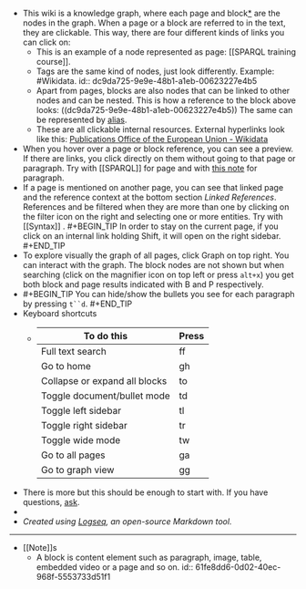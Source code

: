 - This wiki is a knowledge graph, where each page and block[*](((61fe8dd6-0d02-40ec-968f-5553733d51f1))) are the nodes in the graph. When a page or a block are referred to in the text, they are clickable. This way, there are four different kinds of links you can click on:
	- This is an example of a node represented as page: [[SPARQL training course]].
	- Tags are the same kind of nodes, just look differently. Example: #Wikidata.
	  id:: dc9da725-9e9e-48b1-a1eb-00623227e4b5
	- Apart from pages, blocks are also nodes that can be linked to other nodes and can be nested. This is how a reference to the block above looks: ((dc9da725-9e9e-48b1-a1eb-00623227e4b5)) The same can be represented by [alias](((dc9da725-9e9e-48b1-a1eb-00623227e4b5))).
	- These are all clickable internal resources. External hyperlinks look like this: [Publications Office of the European Union - Wikidata](https://www.wikidata.org/wiki/Q480222)
- When you hover over a page or block reference, you can see a preview. If there are links, you click directly on them without going to that page or paragraph. Try with [[SPARQL]] for page and with [this note](((61ef8d42-f778-4f31-95f3-1b76bd13f743))) for paragraph.
- If a page is mentioned on another page, you can see that linked page and the reference context at the bottom section _Linked References_. References and be filtered when they are more than one by clicking on the filter icon on the right and selecting one or more entities. Try with [[Syntax]] .
  #+BEGIN_TIP
  In order to stay on the current page, if you click on an internal link holding Shift, it will open on the right sidebar.
  #+END_TIP
- То explore visually the graph of all pages, click Graph on top right. You can interact with the graph. The block nodes are not shown but when searching (click on the magnifier icon on top left or press `alt+x`) you get both block and page results indicated with B and P respectively.
- #+BEGIN_TIP
  You can hide/show the bullets you see for each paragraph by pressing `t``d`.
  #+END_TIP
- Keyboard shortcuts
	- |To do this|Press|
	  |--|--|
	  |Full text search|ff|
	  |Go to home|gh|
	  |Collapse or expand all blocks|to|
	  |Toggle document/bullet mode|td|
	  |Toggle left sidebar|tl|
	  |Toggle right sidebar|tr|
	  |Toggle wide mode|tw|
	  |Go to all pages|ga|
	  |Go to graph view|gg|
- There is more but this should be enough to start with. If you have questions, [ask](mailto:ivo@velitchkov.eu?subject=Question%2FFeedback%20on%20the%20wiki%20%22SPARQL%20Knowledge%20Graph%22).
-
- _Created using [Logseq](https://logseq.com), an open-source Markdown tool._
- ---
- [[Note]]s
	- A block is content element such as paragraph, image, table, embedded video or a page and so on.
	  id:: 61fe8dd6-0d02-40ec-968f-5553733d51f1